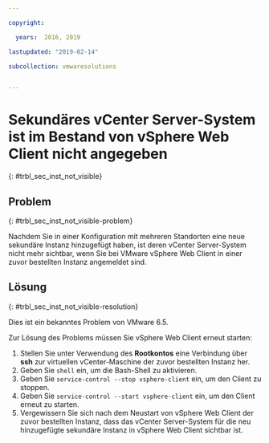 ```yaml
---

copyright:

  years:  2016, 2019

lastupdated: "2019-02-14"

subcollection: vmwaresolutions


---
```


# Sekundäres vCenter Server-System ist im Bestand von vSphere Web Client nicht angegeben
{: #trbl_sec_inst_not_visible}

## Problem
{: #trbl_sec_inst_not_visible-problem}

Nachdem Sie in einer Konfiguration mit mehreren Standorten eine neue sekundäre Instanz hinzugefügt haben, ist deren vCenter Server-System nicht mehr sichtbar, wenn Sie bei VMware vSphere Web Client in einer zuvor bestellten Instanz angemeldet sind.

## Lösung
{: #trbl_sec_inst_not_visible-resolution}

Dies ist ein bekanntes Problem von VMware 6.5.

Zur Lösung des Problems müssen Sie vSphere Web Client erneut starten:

1. Stellen Sie unter Verwendung des **Rootkontos** eine Verbindung über **ssh** zur virtuellen vCenter-Maschine der zuvor bestellten Instanz her.
2. Geben Sie ``shell`` ein, um die Bash-Shell zu aktivieren.
3. Geben Sie `service-control --stop vsphere-client` ein, um den Client zu stoppen.
4. Geben Sie `service-control --start vsphere-client` ein, um den Client erneut zu starten.
5. Vergewissern Sie sich nach dem Neustart von vSphere Web Client der zuvor bestellten Instanz, dass das vCenter Server-System für die neu hinzugefügte sekundäre Instanz in vSphere Web Client sichtbar ist.

